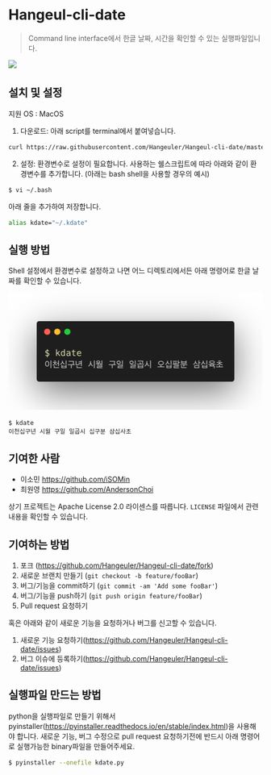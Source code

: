 # Hangeul-cli-date
> Command line interface에서 한글 날짜, 시간을 확인할 수 있는 실행파일입니다.

[![](http://img.youtube.com/vi/gqjJuYX41us/0.jpg)](http://www.youtube.com/watch?v=gqjJuYX41us "")

## 설치 및 설정

지원 OS : MacOS

1) 다운로드: 아래 script를 terminal에서 붙여넣습니다.

```sh
curl https://raw.githubusercontent.com/Hangeuler/Hangeul-cli-date/master/dist/kdate > ~/.kdate && chmod u+x ~/.kdate
```

2) 설정: 환경변수로 설정이 필요합니다. 사용하는 쉘스크립트에 따라 아래와 같이 환경변수를 추가합니다. (아래는 bash shell을 사용할 경우의 예시)

```sh
$ vi ~/.bash
```

아래 줄을 추가하여 저장합니다.

```sh
alias kdate="~/.kdate"
```

## 실행 방법

Shell 설정에서 환경변수로 설정하고 나면 어느 디렉토리에서든 아래 명령어로 한글 날짜를 확인할 수 있습니다.

<p align="center">
  <img src="https://github.com/Hangeuler/Hangeul-cli-date/blob/master/image/example.png?raw=true">
</p>

```sh
$ kdate
이천십구년 시월 구일 일곱시 십구분 삼십사초
```

## 기여한 사람

- 이소민 <https://github.com/iSOMin>
- 최원영 <https://github.com/AndersonChoi>

상기 프로젝트는 Apache License 2.0 라이센스를 따릅니다.  ``LICENSE`` 파일에서 관련 내용을 확인할 수 있습니다.

## 기여하는 방법

1. 포크 (<https://github.com/Hangeuler/Hangeul-cli-date/fork>)
2. 새로운 브랜치 만들기 (`git checkout -b feature/fooBar`)
3. 버그/기능을 commit하기 (`git commit -am 'Add some fooBar'`)
4. 버그/기능을 push하기 (`git push origin feature/fooBar`)
5. Pull request 요청하기

혹은 아래와 같이 새로운 기능을 요청하거나 버그를 신고할 수 있습니다.

1. 새로운 기능 요청하기(<https://github.com/Hangeuler/Hangeul-cli-date/issues>)
2. 버그 이슈에 등록하기(<https://github.com/Hangeuler/Hangeul-cli-date/issues>)

## 실행파일 만드는 방법

python을 실행파일로 만들기 위해서 pyinstaller(<https://pyinstaller.readthedocs.io/en/stable/index.html>)을 사용해야 합니다. 새로운 기능, 버그 수정으로 pull request 요청하기전에 반드시 아래 명령어로 실행가능한 binary파일을 만들어주세요.

```sh
$ pyinstaller --onefile kdate.py
```
